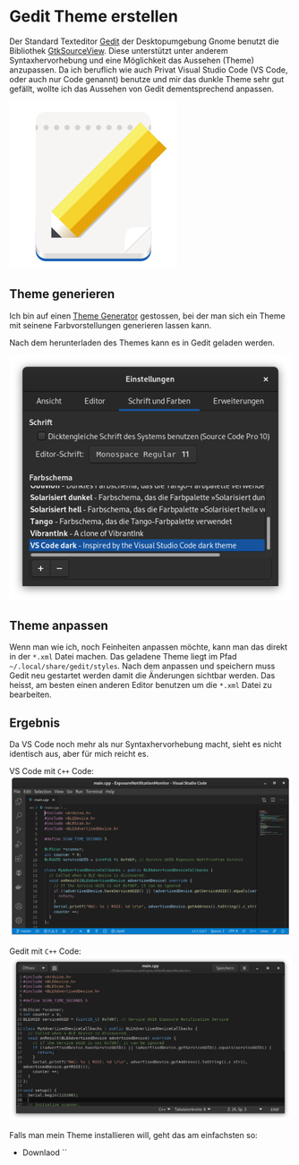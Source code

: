 # Gedit Theme erstellen

Der Standard Texteditor [Gedit](https://wiki.gnome.org/Apps/Gedit) der Desktopumgebung Gnome benutzt die Bibliothek [GtkSourceView](https://wiki.gnome.org/Projects/GtkSourceView/). Diese unterstützt unter anderem Syntaxhervorhebung und eine Möglichkeit das Aussehen (Theme) anzupassen.
Da ich beruflich wie auch Privat Visual Studio Code (VS Code, oder auch nur Code genannt) benutze und mir das dunkle Theme sehr gut gefällt, wollte ich das Aussehen von Gedit dementsprechend anpassen.


![](gedit_icon.png)

## Theme generieren
Ich bin auf einen [Theme Generator](http://scribes.sourceforge.net/themegenerator.php) gestossen, bei der man sich ein Theme mit seinene Farbvorstellungen generieren lassen kann.

Nach dem herunterladen des Themes kann es in Gedit geladen werden.

![](theme_load.png)

## Theme anpassen
Wenn man wie ich, noch Feinheiten anpassen möchte, kann man das direkt in der `*.xml` Datei machen. Das geladene Theme liegt im Pfad `~/.local/share/gedit/styles`. Nach dem anpassen und speichern muss Gedit neu gestartet werden damit die Änderungen sichtbar werden. Das heisst, am besten einen anderen Editor benutzen um die `*.xml` Datei zu bearbeiten.

## Ergebnis
Da VS Code noch mehr als nur Syntaxhervorhebung macht, sieht es nicht identisch aus, aber für mich reicht es.

VS Code mit `C++` Code:
![](vscode.png)

Gedit mit `C++` Code:
![](gedit.png)

Falls man mein Theme installieren will, geht das am einfachsten so:

* Downlaod ``